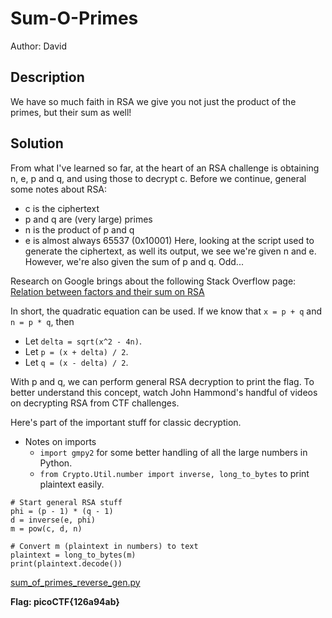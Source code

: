 # Sum-O-Primes

Author: David

## Description

We have so much faith in RSA we give you not just the product of the primes, but their sum as well!

## Solution

From what I've learned so far, at the heart of an RSA challenge is obtaining n, e, p and q, and using those to decrypt c.
Before we continue, general some notes about RSA:
* c is the ciphertext
* p and q are (very large) primes
* n is the product of p and q
* e is almost always 65537 (0x10001) 
Here, looking at the script used to generate the ciphertext, as well its output, we see we're given n and e. However, we're also given the sum of p and q. Odd...

Research on Google brings about the following Stack Overflow page: 
[Relation between factors and their sum on RSA](https://crypto.stackexchange.com/questions/87308/relation-between-factors-and-their-sum-on-rsa)

In short, the quadratic equation can be used. If we know that `x = p + q` and `n = p * q`, then
* Let `delta = sqrt(x^2 - 4n)`.
* Let `p = (x + delta) / 2`.
* Let `q = (x - delta) / 2`.

With p and q, we can perform general RSA decryption to print the flag. To better understand this concept, watch John Hammond's handful of videos on decrypting RSA from CTF challenges.

Here's part of the important stuff for classic decryption.

* Notes on imports
    * `import gmpy2` for some better handling of all the large numbers in Python.
    * `from Crypto.Util.number import inverse, long_to_bytes` to print plaintext easily.

```
# Start general RSA stuff
phi = (p - 1) * (q - 1)
d = inverse(e, phi)
m = pow(c, d, n)

# Convert m (plaintext in numbers) to text
plaintext = long_to_bytes(m)
print(plaintext.decode())
```
[sum_of_primes_reverse_gen.py](scripts/sum_of_primes_reverse_gen.py)

**Flag: picoCTF{126a94ab}**

